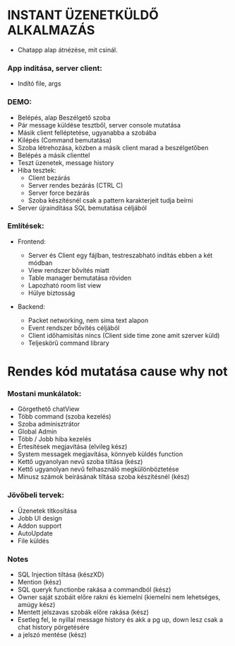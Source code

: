 # INSTANT ÜZENETKÜLDŐ ALKALMAZÁS

- Chatapp alap átnézése, mit csinál.

### App inditása, server client:

- Indító file, args

### DEMO:

- Belépés, alap Beszélgető szoba
- Pár message küldése tesztből, server console mutatása
- Másik client felléptetése, ugyanabba a szobába
- Kilépés (Command bemutatása)
- Szoba létrehozása, közben a másik client marad a beszélgetőben
- Belépés a másik clienttel
- Teszt üzenetek, message history
- Hiba tesztek:
    - Client bezárás
    - Server rendes bezárás (CTRL C)
    - Server force bezárás
    - Szoba készítésnél csak a pattern karakterjeit tudja beírni
- Server újraindítása SQL bemutatása céljából

### Említések:

- Frontend:
    - Server és Client egy fájlban, testreszabható indítás ebben a két módban
    - View rendszer bővítés miatt
    - Table manager bemutatása röviden
    - Lapozható room list view
    - Hülye biztosság
    
- Backend:
    - Packet networking, nem sima text alapon
    - Event rendszer bővítés céljából
    - Client időhamisítás nincs (Client side time zone amit szerver küld)
    - Teljeskörű command library

# Rendes kód mutatása cause why not

### Mostani munkálatok:

- Görgethető chatView
- Több command (szoba kezelés)
- Szoba adminisztrátor
- Global Admin
- Több / Jobb hiba kezelés
- Értesítések megjavítása (elvileg kész)
- System messagek megjavítása, könnyeb küldés function
- Kettő ugyanolyan nevű szoba tiltása (kész)
- Kettő ugyanolyan nevű felhasználó megkülönböztetése
- Minusz számok beírásának tiltása szoba készítésnél (kész)

### Jövőbeli tervek:

- Üzenetek titkosítása
- Jobb UI design
- Addon support
- AutoUpdate
- File küldés

### Notes

- SQL Injection tiltása (készXD)
- Mention (kész)
- SQL queryk functionbe rakása a commandból (kész)
- Owner saját szobáit előre rakni és kiemelni (kiemelni nem lehetséges, amúgy kész)
- Mentett jelszavas szobák előre rakása (kész)
- Esetleg fel, le nyillal message history és akk a pg up, down lesz csak a chat history pörgetésére
- a jelszó mentése (kész)
    
    
    
